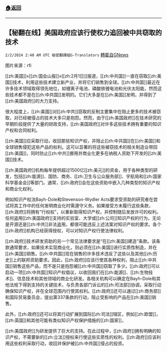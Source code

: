 ###  [:house:返回](README.md)
---


## 【秘翻在线】美国政府应该行使权力追回被中共窃取的技术
`2/2/2024 2:40 AM UTC 秘密翻譯組G-Translators` [轉載自GNews](https://gnews.org/articles/2275164)

 图片来源：rfi         

[[zh:美国]]«[[zh:国会山报]]»[[zh:2月1日]]报道，[[zh:中共国]]一直在窃取[[zh:美国]]技术，利用这些技术建立新产业，并将它们销售到全球。[[zh:中共国]]最近在许多技术领域取得领先地位，如锂离子电池、磷酸铁锂电池和光伏太阳能，然而这些技术都不是在[[zh:中共国]]发明的。它们大多是在[[zh:美国]]发明，并得到了[[zh:美国政府]]的大力支持。

很大程度上，[[zh:美国]]对[[zh:中共]]窃取的反制主要集中在阻止更多的技术被窃取，对已经被侵占的技术大多只是抱怨。然而，由于[[zh:美国政府]]在技术研究的早期阶段提供了大量的财政支持，[[zh:美国政府]]对许多这些技术拥有重要的知识产权和合同权利。

[[zh:美国]]应采取行动，收回那些知识产权，并阻止[[zh:中共国]]在[[zh:美国]]和全球销售侵犯这些产品的权利。这可以显著的将这些被窃技术的相关制造业带回[[zh:美国]]，同时防止[[zh:中共]]挪用并商业化更多在纳税人资助下开发的[[zh:美国]]技术。

[[zh:美国政府]]机构每年提供超过1500亿[[zh:美元]]的资金，用于各种类型的研发，包括[[zh:能源]]、国防、商务、[[zh:卫生与公众服务部]]、宇航局和[[zh:国家科学基金会]]等部门。通常，[[zh:政府]]会在这些资助中嵌入几种类型的知识产权和商业化权利。

例如知识产权法Bayh-Dole和Stevenson-Wydler Acts要求受资助的研究者在尝试将其工作中的任何发明商业化时需遵守义务。如果接受方未履行这些条款，[[zh:政府]]将拥有“行权权”，以重新取得知识产权，并控制随后发放许可的权利。任何盗用[[zh:美国政府]]支持的实验室、大学或[[zh:公司]]知识产权的行为，无论是开源还是[[zh:中共]]非法盗用，都很可能违反上述法案对知识产权的要求。各个[[zh:政府]]机构已经获得授权，可以对知识产权行使法律权利。

[[zh:政府]]技术研发资助的另一个常见法律要求是“在[[zh:美国]]建造”条款。该条款通常要求，如果技术实现商业化，则必须在[[zh:美国]]进行实质性制造，并在[[zh:美国]]销售。[[zh:中共国]]现在销售的许多技术违反了这些以及其他[[zh:历史]]上的联邦资助要求。因此，[[zh:政府]]应该行使其各种权利，阻止[[zh:中共国]]销售这些产品，而不是只是抱怨被[[zh:中共国]]窃取了多少。[[zh:政府]]可以启动一项[[zh:中共国]]知识产权倡议，以收回我们在[[zh:能源]]、[[zh:生物技术]]、信息技术和其他领域的商业化研发。各相关机构可以确定在Bayh-Dole和其他法规下得到支持的关键技术，与负责各部门诉讼的[[zh:司法部]]协调，采取行动确保知识产权，并在全球范围内行使其权利。[[zh:政府]]还可以通过[[zh:商务部]]和国际贸易委员会，提出第337条款的行动，阻止受影响的产品在[[zh:美国]]销售。

此外，[[zh:政府]]还可以将其行动扩展到国际[[zh:司法]]辖区，例如[[zh:欧盟]]，[[zh:英国]]和其他可能有类似知识产权保护措施的[[zh:国家]]，

[[zh:美国政府]]为研发提供了巨大的支持。在此过程中，[[zh:政府]]拥有明确的知识产权，不需要新的[[zh:立法]]授权来行使这些实质性的权利。[[zh:政府]]应该利用这些权利采取行动，收回并保护被[[zh:中共国]]侵占的投资。
